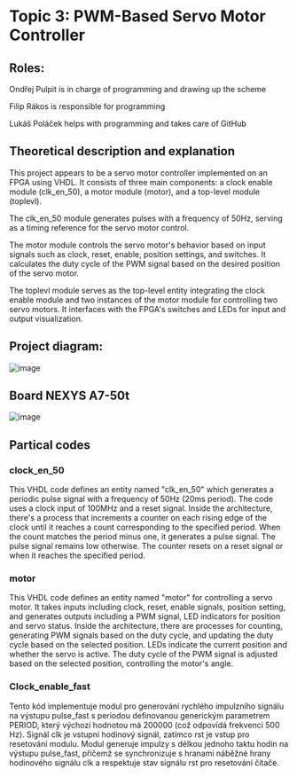 # Topic 3: PWM-Based Servo Motor Controller

## Roles:

  Ondřej Pulpit is in charge of programming and drawing up the scheme
  
  Filip Rákos is responsible for programming
  
  Lukáš Poláček helps with programming and takes care of GitHub

## Theoretical description and explanation

This project appears to be a servo motor controller implemented on an FPGA using VHDL. It consists of three main components: a clock enable module (clk_en_50), a motor module (motor), and a top-level module (toplevl).

The clk_en_50 module generates pulses with a frequency of 50Hz, serving as a timing reference for the servo motor control.

The motor module controls the servo motor's behavior based on input signals such as clock, reset, enable, position settings, and switches. It calculates the duty cycle of the PWM signal based on the desired position of the servo motor.

The toplevl module serves as the top-level entity integrating the clock enable module and two instances of the motor module for controlling two servo motors. It interfaces with the FPGA's switches and LEDs for input and output visualization.

## Project diagram:

![image](https://github.com/Feecuss/PWM-Based-Servo-Motor-Controller/assets/165302466/0cdd67f1-5dfc-44ef-ac10-77c279308322)

## Board NEXYS A7-50t
![image](https://github.com/Feecuss/PWM-Based-Servo-Motor-Controller/assets/165302466/2c7c87aa-d130-43c4-8428-c5c4d612e36e)

## Partical codes
### clock_en_50
This VHDL code defines an entity named "clk_en_50" which generates a periodic pulse signal with a frequency of 50Hz (20ms period). The code uses a clock input of 100MHz and a reset signal. Inside the architecture, there's a process that increments a counter on each rising edge of the clock until it reaches a count corresponding to the specified period. When the count matches the period minus one, it generates a pulse signal. The pulse signal remains low otherwise. The counter resets on a reset signal or when it reaches the specified period.

### motor
This VHDL code defines an entity named "motor" for controlling a servo motor. It takes inputs including clock, reset, enable signals, position setting, and generates outputs including a PWM signal, LED indicators for position and servo status. Inside the architecture, there are processes for counting, generating PWM signals based on the duty cycle, and updating the duty cycle based on the selected position. LEDs indicate the current position and whether the servo is active. The duty cycle of the PWM signal is adjusted based on the selected position, controlling the motor's angle.

### Clock_enable_fast
Tento kód implementuje modul pro generování rychlého impulzního signálu na výstupu pulse_fast s periodou definovanou generickým parametrem PERIOD, který výchozí hodnotou má 200000 (což odpovídá frekvenci 500 Hz). Signál clk je vstupní hodinový signál, zatímco rst je vstup pro resetování modulu. Modul generuje impulzy s délkou jednoho taktu hodin na výstupu pulse_fast, přičemž se synchronizuje s hranami náběžné hrany hodinového signálu clk a respektuje stav signálu rst pro resetování čítače.
